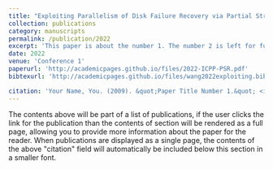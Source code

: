 ```yaml
---
title: "Exploiting Parallelism of Disk Failure Recovery via Partial Stripe Repair for an Erasure-Coded High-Density Storage Server"
collection: publications
category: manuscripts
permalink: /publication/2022
excerpt: 'This paper is about the number 1. The number 2 is left for future work.'
date: 2022
venue: 'Conference 1'
paperurl: 'http://academicpages.github.io/files/2022-ICPP-PSR.pdf'
bibtexurl: 'http://academicpages.github.io/files/wang2022exploiting.bib'

citation: 'Your Name, You. (2009). &quot;Paper Title Number 1.&quot; <i>Journal 1</i>. 1(1).'
---
```

The contents above will be part of a list of publications, if the user clicks the link for the publication than the contents of section will be rendered as a full page, allowing you to provide more information about the paper for the reader. When publications are displayed as a single page, the contents of the above "citation" field will automatically be included below this section in a smaller font.
